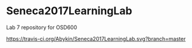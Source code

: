 # Seneca2017LearningLab
Lab 7 repository for OSD600

https://travis-ci.org/Abykin/Seneca2017LearningLab.svg?branch=master
